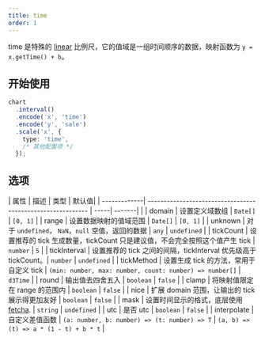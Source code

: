 ```yaml
---
title: time
order: 1
---
```


time 是特殊的 [linear](/api/sclae/linear) 比例尺，它的值域是一组时间顺序的数据，映射函数为 `y = x.getTime() + b`。

## 开始使用

```ts
chart
  .interval()
  .encode('x', 'time')
  .encode('y', 'sale')
  .scale('x', {
    type: 'time',
    /* 其他配置项 */
  });
```

## 选项

| 属性 | 描述 | 类型 | 默认值|
| -------------| ----------------------------------------------------------- | -----| -------|                                               | 
| domain       | 设置定义域数组                                                | `Date[]` | `[0, 1]` |
| range        | 设置数据映射的值域范围                                          | `Date[]` | `[0, 1]` |
| unknown      | 对于 `undefined`， `NaN`，`null` 空值，返回的数据               | `any` | `undefined` |
| tickCount    | 设置推荐的 tick 生成数量，tickCount 只是建议值，不会完全按照这个值产生 tick | `number` | `5` |
| tickInterval | 设置推荐的 tick 之间的间隔，tickInterval 优先级高于 tickCount。| `number` | `undefined` |
| tickMethod   | 设置生成 tick 的方法，常用于自定义 tick                          | `(min: number, max: number, count: number) => number[]`      | `d3Time` |
| round       | 输出值去四舍五入                                                | `boolean` | `false` |
| clamp       | 将映射值限定在 range 的范围内                                    | `boolean` | `false` |
| nice        | 扩展 domain 范围，让输出的 tick 展示得更加友好                     | `boolean` | `false` |
| mask        | 设置时间显示的格式，底层使用 [fetcha](https://github.com/taylorhakes/fecha). | `string` | `undefined` |
| utc         | 是否 utc                                                      | `boolean` | `false` |
| interpolate | 自定义差值函数                                                  | `(a: number, b: number) => (t: number) => T` | `(a, b) => (t) => a * (1 - t) + b * t` |
